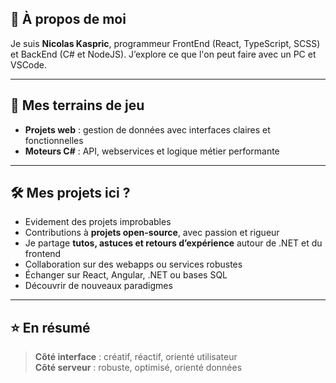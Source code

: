 ## 🔧 À propos de moi  
Je suis **Nicolas Kaspric**, programmeur FrontEnd (React, TypeScript, SCSS) et BackEnd (C# et NodeJS). J’explore ce que l'on peut faire avec un PC et VSCode.

---

## 🚀 Mes terrains de jeu  
- **Projets web** : gestion de données avec interfaces claires et fonctionnelles  
- **Moteurs C#** : API, webservices et logique métier performante  

---

## 🛠️ Mes projets ici ?  
- Evidement des projets improbables  
- Contributions à **projets open-source**, avec passion et rigueur  
- Je partage **tutos, astuces et retours d’expérience** autour de .NET et du frontend
- Collaboration sur des webapps ou services robustes  
- Échanger sur React, Angular, .NET ou bases SQL  
- Découvrir de nouveaux paradigmes

---

## ⭐ En résumé  
> **Côté interface** : créatif, réactif, orienté utilisateur  
> **Côté serveur** : robuste, optimisé, orienté données  


